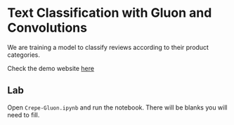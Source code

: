 # Text Classification with Gluon and Convolutions

We are training a model to classify reviews according to their product categories.

Check the demo website [here](https://thomasdelteil.github.io/TextClassificationCNNs_MXNet/)

## Lab

Open `Crepe-Gluon.ipynb` and run the notebook. There will be blanks you will need to fill.